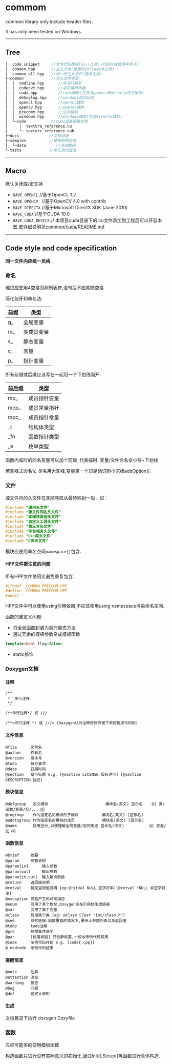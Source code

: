 # commom
common library only include header files.

It has only been tested on Windows.

---

## Tree

```cpp
│  code.snippet     //文件代码模板(vs->工具->代码片段管理中导入)
│  common.hpp       //主头文件(使用时include本文件)
│  common_all.hpp   //统一的主头文件(暂未生成)
├─common            //分头文件目录
│  │  cmdline.hpp      //命令行解析
│  │  codecvt.hpp      //字符编码转换
│  │  cuda.hpp         //cuda辅助(包含与opencv和directx的互操作)
│  │  debuglog.hpp     //windows调试日志
│  │  opencl.hpp       //opencl辅助
│  │  opencv.hpp       //opencv辅助
│  │  precomm.hpp      //公共辅助
│  │  windows.hpp      //windows辅助(包含directx辅助)
│  └─cuda           //cuda设备函数目录
│     │  texture_reference.cu    
│     └─ texture_reference.cuh
├─docs             //文档目录
├─samples          //使用样例目录
│  └─data             //测试数据 
└─tests            //单元测试目录
```

---

## Macro

默认关闭库/宏支持
- `HAVE_OPENCL`      //基于OpenCL 1.2
- `HAVE_OPENCV `     //基于OpenCV 4.0 with contrib
- `HAVE_DIRECTX`     //基于Microsoft DirectX SDK (June 2010)
- `HAVE_CUDA`        //基于CUDA 10.0
- `HAVE_CUDA_DEVICE` // 本项目cuda目录下的.cu文件添加到工程后可以开启本宏,宏详细说明见[common/cuda/README.md](common/cuda/README.md)

---

## Code style and code specification

**同一文件内应统一风格.**

### 命名

缩进应使用4空格而非制表符,语句后不应尾随空格.

简化匈牙利命名法:

前缀|类型
---|---
g_ | 全局变量
m_ | 类成员变量
s_ | 静态变量
c_ | 常量
p_ | 指针变量

所有前缀或后缀应该写在一起用一个下划线隔开:

前后缀|类型
---|---
mp_  | 成员指针变量
mcp_ | 成员常量指针
mpc_ | 成员指针常量
_t   | 结构体类型
_fn  | 函数指针类型
_e   | 枚举类型

函数内临时的同名变量可以加个前缀`_`代表临时.
变量/文件命名全小写+下划线

若驼峰式命名法
类名用大驼峰,变量第一个词是动词则小驼峰addOption().

### 文件

源文件内的头文件包含顺序应从最特殊到一般，如：
```cpp
#include "通用头文件"
#include "源文件同名头文件"
#include "本模块其他头文件"
#include "自定义工具头文件"
#include "第三方头文件"
#include "平台相关头文件"
#include "C++库头文件"
#include "C库头文件"
```

模块应使用命名空间`namespace{}`包含.

#### HPP文件要注意的问题

所有HPP文件使用宏避免重复包含.
```cpp
#ifndef _COMMON_PRECOMM_HPP_
#define _COMMON_PRECOMM_HPP_
#endif
```

HPP文件中可以使用using引用依赖,不应该使用using namespace污染命名空间.

函数的重定义问题:
- 将全局函数封装为类的静态方法
- 通过冗余的模板参数变成模板函数
```cpp
template<bool flag=false>
```
- static修饰

### Doxygen文档

#### 注释

```
/**
 *  多行注释
 */
 
/**单行注释*/ 或 ///

/**<同行注释 */ 或 ///< (Doxygen认为注释是修饰接下来的程序代码的)
```

#### 文件信息

```
@file      文件名
@author    作者名
@version   版本号
@todo      待办事项
@date      日期时间
@section   章节标题 e.g. [@section LICENSE 版权许可] [@section DESCRIPTION 描述]
```
#### 模块信息

```
@defgroup   定义模块                         模块名(英文) 显示名    @{ 类/函数/变量/宏/... @}
@ingroup    作为指定名的模块的子模块          模块名(英文) [显示名]
@addtogroup 作为指定名的模块的成员            模块名(英文) [显示名]
@name       按用途分,以便理解全局变量/宏的用途 显示名(中文)           @{ 变量/宏 @}
```

#### 函数信息

```
@brief     摘要
@param     参数说明
@param[in]      输入参数
@param[out]     输出参数
@param[in,out]  输入输出参数
@return    返回值说明
@retval    特定返回值说明 [eg:@retval NULL 空字符串][@retval !NULL 非空字符串]
@exception 可能产生的异常描述
@enum      引用了某个枚举,Doxygen会在引用处生成链接
@var       引用了某个变量
@class     引用某个类 [eg: @class CTest "inc/class.h"]
@see       参考链接,函数重载的情况下,要带上参数列表以及返回值
@todo      todo注解
@pre       前置条件说明
@par       [段落标题] 开创新段落,一般与示例代码联用 
@code      示例代码开始 e.g. [code{.cpp}]
@ endcode  示例代码结束
```

#### 提醒信息

```
@note      注解
@attention 注意
@warning   警告
@bug       问题
@def       宏定义说明
```
 

#### 生成

文档目录下执行
doxygen Doxyfile

### 函数

应尽可能多的使用模板函数

构造函数只进行没有实际意义的初始化,通过Init(),Setup()等函数进行具体构造.








